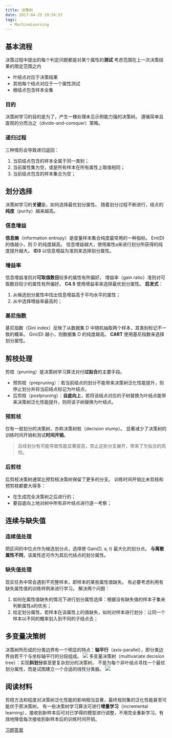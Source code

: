 ```yaml
---
title: 决策树
date: 2017-04-25 19:54:57
tags:
  - MachineLearning
---
```

## 基本流程
决策过程中提出的每个判定问题都是对某个属性的**测试**
考虑范围在上一次决策结果的限定范围之内
* 叶结点对应于决策结果
* 其他每个结点对应于一个属性测试
* 根结点包含样本全集

### 目的
决策树学习的目的是为了，产生一棵处理未见示例能力强的决策树。
遵循简单且直观的分而治之（divide-and-comquer）策略。
<!--more-->
### 递归过程
三种情形会导致递归返回：
1. 当前结点包含的样本全属于同一类别；
2. 当前属性集为空，或是所有样本在所有属性上取值相同；
3. 当前结点包含的样本集合为空；

## 划分选择
决策树学习的**关键**是，如何选择最优划分属性。
随着划分过程不断进行，结点的**纯度**（purity）越来越高。
### 信息增益
**信息熵**（information entropy）是度量样本集合纯度最常用的一种指标。
Ent(D) 的值越小，则 D 的纯度越高。
信息增益越大，使用属性a来进行划分所获得的纯度提升越大。
**ID3** 以信息增益为准则来选择划分属性。
### 增益率
信息增益准则对**可取值数目**较多的属性有所偏好。
增益率（gain ratio）准则对可取数目较少的属性有所偏好。
**C4.5** 使用增益率来选择最优划分属性。
**启发式**：
1. 从候选划分属性中找出信息增益高于平均水平的属性；
2. 从中选择增益率最高的；

### 基尼指数
基尼指数（Gini index）反映了从数据集 D 中随机抽取两个样本，其类别标记不一致的概率。
Gini(D) 越小，则数据集 D 的纯度越高。
**CART** 使用基尼指数来选择划分属性。
## 剪枝处理
剪枝（pruning）是决策树学习算法对付**过拟合**的主要手段。
* 预剪枝（prepruning）：若当前结点的划分不能带来决策树泛化性能提升，则停止划分并将当前结点标记为叶结点。
* 后剪枝（postpruning）：**自底向上**，若将该结点对应的子树替换为叶结点能带来决策树泛化性能提升，则将该子树替换为叶结点。

### 预剪枝
仅有一层划分的决策树，亦称决策树桩（decision stump）。
显著减少了决策树的训练时间开销和测试**时间开销**。
> 后续划分有可能导致性能显著提高，禁止这些分支展开，带来了欠拟合的风险。

### 后剪枝
后剪枝决策树通常比预剪枝决策树保留了更多的分支。
训练时间开销比未剪枝和预剪枝都要大得多：
* 在生成完全决策树之后进行的；
* 要自底向上地对树中所有非叶结点进行逐一考察；

## 连续与缺失值
### 连续值处理
把区间的中位点作为候选划分点，选择使 Gain(D, a, t) 最大化的划分点。
**与离散属性不同**，该属性还可作为其后代结点的划分属性。
### 缺失值处理
现实任务中常会遇到不完整样本，即样本的某些属性值缺失。
有必要考虑利用有缺失属性值的训练样例来进行学习。
解决两个问题：
1. 如何在属性值缺失的情况下进行划分属性选择：根据没有缺失值的样本子集来判断属性a的优劣；
2. 给定划分属性，若样本在该属性上的值缺失，如何对样本进行划分：让同一个样本以不同的概率划入到不同的子结点去；

## 多变量决策树
决策树所形成的分类边界有一个明显的特点：**轴平行**（axis-parallel），即分类边界由若干个与坐标轴平行的分段组成。
![](https://raw.githubusercontent.com/necusjz/mPOST/master/MachineLearning/4_1.jpeg)
多变量决策树（multivariate decision tree）：实现**斜划分**甚至更复杂划分的决策树。
不是为每个非叶结点寻找一个最优划分属性，而是试图建立一个合适的线性分类器。
![](https://raw.githubusercontent.com/necusjz/mPOST/master/MachineLearning/4_2.jpeg)
## 阅读材料
剪枝方法和程度对决策树泛化性能的影响相当显著，最终规则集的泛化性能甚至可能优于原决策树。
有一些决策树学习算法可进行**增量学习**（incremental learning），接收到新样本后可对已学得的模型进行调整，不用完全重新学习。有效地降低每次接收到新样本后的训练时间开销。

[习题答案](http://blog.csdn.net/icefire_tyh/article/details/52082054)
